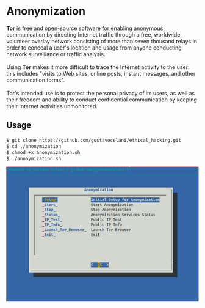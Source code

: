 # Anonymization

**Tor** is free and open-source software for enabling anonymous communication by directing Internet traffic through a free, worldwide, volunteer overlay network consisting of more than seven thousand relays in order to conceal a user's location and usage from anyone conducting network surveillance or traffic analysis.\
\
Using **Tor** makes it more difficult to trace the Internet activity to the user: this includes "visits to Web sites, online posts, instant messages, and other communication forms".\
\
Tor's intended use is to protect the personal privacy of its users, as well as their freedom and ability to conduct confidential communication by keeping their Internet activities unmonitored. 

## Usage

```
$ git clone https://github.com/gustavocelani/ethical_hacking.git
$ cd ./anonymization
$ chmod +x anonymization.sh
$ ./anonymization.sh
```

![Alt text](usage.png?raw=true "Usage")
